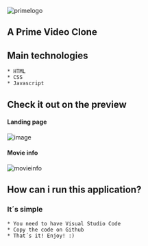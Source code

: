 ![primelogo](https://user-images.githubusercontent.com/67173325/98880152-dfcd4280-2465-11eb-9410-1c4fad8e1b61.png)
## A Prime Video Clone 

## Main technologies
```
* HTML
* CSS
* Javascript
```

## Check it out on the preview
#### Landing page
![image](https://github.com/Hyper-spec/PrimeVideoClone/blob/main/home.png?raw=true)

#### Movie info
![movieinfo](https://github.com/Hyper-spec/PrimeVideoClone/blob/main/movieinfo.png?raw=true)


## How can i run this application?
### It´s simple

```
* You need to have Visual Studio Code
* Copy the code on Github
* That´s it! Enjoy! :)
```

